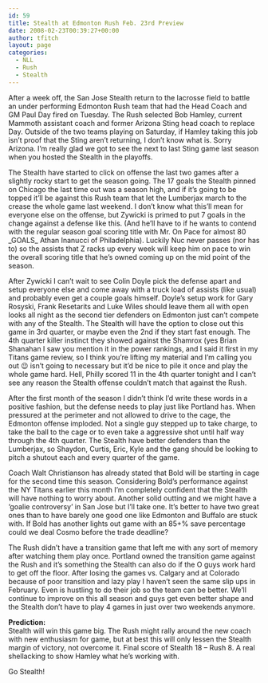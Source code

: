 ```yaml
---
id: 59
title: Stealth at Edmonton Rush Feb. 23rd Preview
date: 2008-02-23T00:39:27+00:00
author: tfitch
layout: page
categories:
  - NLL
  - Rush
  - Stealth
---
```

After a week off, the San Jose Stealth return to the lacrosse field to battle an under performing Edmonton Rush team that had the Head Coach and GM Paul Day fired on Tuesday. The Rush selected Bob Hamley, current Mammoth assistant coach and former Arizona Sting head coach to replace Day. Outside of the two teams playing on Saturday, if Hamley taking this job isn&#8217;t proof that the Sting aren&#8217;t returning, I don&#8217;t know what is. Sorry Arizona. I&#8217;m really glad we got to see the next to last Sting game last season when you hosted the Stealth in the playoffs.

The Stealth have started to click on offense the last two games after a slightly rocky start to get the season going. The 17 goals the Stealth pinned on Chicago the last time out was a season high, and if it&#8217;s going to be topped it&#8217;ll be against this Rush team that let the Lumberjax march to the crease the whole game last weekend. I don&#8217;t know what this&#8217;ll mean for everyone else on the offense, but Zywicki is primed to put 7 goals in the change against a defense like this. (And he&#8217;ll have to if he wants to contend with the regular season goal scoring title with Mr. On Pace for almost 80 \_GOALS\_ Athan Inanucci of Philadelphia). Luckily Nuc never passes (nor has to) so the assists that Z racks up every week will keep him on pace to win the overall scoring title that he&#8217;s owned coming up on the mid point of the season.

After Zywicki I can&#8217;t wait to see Colin Doyle pick the defense apart and setup everyone else and come away with a truck load of assists (like usual) and probably even get a couple goals himself. Doyle&#8217;s setup work for Gary Rosyski, Frank Resetarits and Luke Wiles should leave them all with open looks all night as the second tier defenders on Edmonton just can&#8217;t compete with any of the Stealth. The Stealth will have the option to close out this game in 3rd quarter, or maybe even the 2nd if they start fast enough. The 4th quarter killer instinct they showed against the Shamrox (yes Brian Shanahan I saw you mention it in the power rankings, and I said it first in my Titans game review, so I think you&#8217;re lifting my material and I&#8217;m calling you out 😉 isn&#8217;t going to necessary but it&#8217;d be nice to pile it once and play the whole game hard. Hell, Philly scored 11 in the 4th quarter tonight and I can&#8217;t see any reason the Stealth offense couldn&#8217;t match that against the Rush.

After the first month of the season I didn&#8217;t think I&#8217;d write these words in a positive fashion, but the defense needs to play just like Portland has. When pressured at the perimeter and not allowed to drive to the cage, the Edmonton offense imploded. Not a single guy stepped up to take charge, to take the ball to the cage or to even take a aggressive shot until half way through the 4th quarter. The Stealth have better defenders than the Lumberjax, so Shaydon, Curtis, Eric, Kyle and the gang should be looking to pitch a shutout each and every quarter of the game.

Coach Walt Christianson has already stated that Bold will be starting in cage for the second time this season. Considering Bold&#8217;s performance against the NY Titans earlier this month I&#8217;m completely confident that the Stealth will have nothing to worry about. Another solid outting and we might have a &#8216;goalie controversy&#8217; in San Jose but I&#8217;ll take one. It&#8217;s better to have two great ones than to have barely one good one like Edmonton and Buffalo are stuck with. If Bold has another lights out game with an 85+% save percentage could we deal Cosmo before the trade deadline?

The Rush didn&#8217;t have a transition game that left me with any sort of memory after watching them play once. Portland owned the transition game against the Rush and it&#8217;s something the Stealth can also do if the O guys work hard to get off the floor. After losing the games vs. Calgary and at Colorado because of poor transition and lazy play I haven&#8217;t seen the same slip ups in February. Even is hustling to do their job so the team can be better. We&#8217;ll continue to improve on this all season and guys get even better shape and the Stealth don&#8217;t have to play 4 games in just over two weekends anymore.

**Prediction:**  
Stealth will win this game big. The Rush might rally around the new coach with new enthusiasm for game, but at best this will only lessen the Stealth margin of victory, not overcome it. Final score of Stealth 18 &#8211; Rush 8. A real shellacking to show Hamley what he&#8217;s working with.

Go Stealth!
